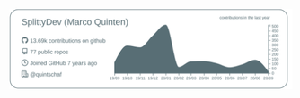 ![img1]

<!-- Links -->

[img1]: https://raw.githubusercontent.com/SplittyDev/splittydev/master/profile-summary-card-output/default/0-profile-details.svg
[img2]: https://raw.githubusercontent.com/SplittyDev/splittydev/master/profile-summary-card-output/vue/1-repos-per-language.svg
[img3]: https://raw.githubusercontent.com/SplittyDev/splittydev/master/profile-summary-card-output/vue/2-most-commit-language.svg
